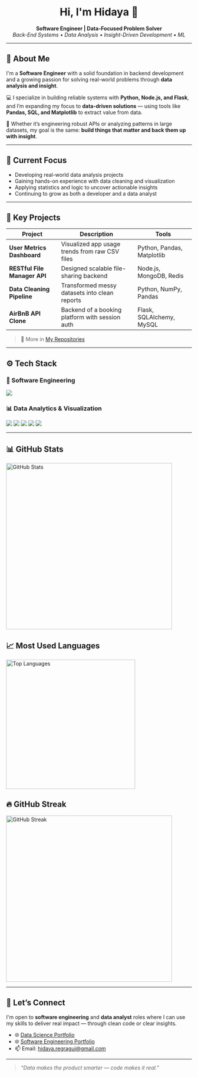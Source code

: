 <h1 align="center">Hi, I'm Hidaya 👋</h1>
<p align="center">
  <strong>Software Engineer | Data-Focused Problem Solver</strong><br>
  <em>Back-End Systems • Data Analysis • Insight-Driven Development • ML</em>
</p>

---

## 👋 About Me

I'm a **Software Engineer** with a solid foundation in backend development and a growing passion for solving real-world problems through **data analysis and insight**.

💻 I specialize in building reliable systems with **Python, Node.js, and Flask**, and I’m expanding my focus to **data-driven solutions** — using tools like **Pandas, SQL, and Matplotlib** to extract value from data.

📌 Whether it’s engineering robust APIs or analyzing patterns in large datasets, my goal is the same: **build things that matter and back them up with insight**.

---

## 🚀 Current Focus

- Developing real-world data analysis projects  
- Gaining hands-on experience with data cleaning and visualization  
- Applying statistics and logic to uncover actionable insights  
- Continuing to grow as both a developer and a data analyst

---

## 💼 Key Projects

| Project | Description | Tools |
|--------|-------------|-------|
| **User Metrics Dashboard** | Visualized app usage trends from raw CSV files | Python, Pandas, Matplotlib |
| **RESTful File Manager API** | Designed scalable file-sharing backend | Node.js, MongoDB, Redis |
| **Data Cleaning Pipeline** | Transformed messy datasets into clean reports | Python, NumPy, Pandas |
| **AirBnB API Clone** | Backend of a booking platform with session auth | Flask, SQLAlchemy, MySQL |

> 📌 More in [My Repositories](https://github.com/hidaya-reg?tab=repositories)

---

## ⚙️ Tech Stack
### 🧱 Software Engineering

<div align="left">
  <img src="https://skillicons.dev/icons?i=python,nodejs,flask,js,html,css,postgres,mongodb,redis,docker,git,vscode,linux" />
</div>

### 📊 Data Analytics & Visualization

<div align="left">
  <img src="https://img.shields.io/badge/Matplotlib-11557c?style=for-the-badge&logo=plotly&logoColor=white" />
  <img src="https://img.shields.io/badge/Seaborn-5B8FA8?style=for-the-badge" />
  <img src="https://img.shields.io/badge/Power%20BI-f2c811?style=for-the-badge&logo=powerbi&logoColor=black" />
  <img src="https://img.shields.io/badge/Excel-217346?style=for-the-badge&logo=microsoft-excel&logoColor=white" />
  <img src="https://img.shields.io/badge/Google%20Sheets-34a853?style=for-the-badge&logo=googlesheets&logoColor=white" />
</div>

---

## 📊 GitHub Stats

<img src="https://github-readme-stats.vercel.app/api?username=hidaya-reg&hide=stars&count_private=true&show_icons=true&theme=tokyonight" alt="GitHub Stats" width="450" />



## 📈 Most Used Languages

<img src="https://github-readme-stats.vercel.app/api/top-langs/?username=hidaya-reg&layout=compact&theme=tokyonight" alt="Top Languages" width="350" />



## 🔥 GitHub Streak

<img src="https://github-readme-streak-stats.herokuapp.com/?user=hidaya-reg&theme=tokyonight" alt="GitHub Streak" width="450" />

---

## 🤝 Let’s Connect

I'm open to **software engineering** and **data analyst** roles where I can use my skills to deliver real impact — through clean code or clear insights.

- 🌐 [Data Science Portfolio](https://www.datascienceportfol.io/hidayaregragui)
- 🌐 [Software Engineering Portfolio](https://hidaya-reg.github.io/portfolio/)
- 📫 Email: hidaya.regragui@gmail.com

---

> _“Data makes the product smarter — code makes it real.”_
